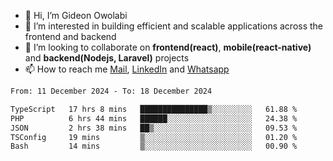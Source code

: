 - 👋 Hi, I’m Gideon Owolabi
- 👀 I’m interested in building efficient and scalable applications across the frontend and backend
- 💞️ I’m looking to collaborate on <b>frontend(react)</b>, <b>mobile(react-native)</b> and <b>backend(Nodejs, Laravel)</b> projects
- 📫 How to reach me <a href="mailto:gideoniyin2021@gmail.com">Mail</a>, <a href="https://www.linkedin.com/in/gideon-owolabi-9b667a232/">LinkedIn</a> and <a href="https://wa.me/2348055377085">Whatsapp</a>

<!---
gude1/gude1 is a ✨ special ✨ repository because its `README.md` (this file) appears on your GitHub profile.
You can click the Preview link to take a look at your changes.
--->

<!--START_SECTION:waka-->

```txt
From: 11 December 2024 - To: 18 December 2024

TypeScript   17 hrs 8 mins   ███████████████▒░░░░░░░░░   61.88 %
PHP          6 hrs 44 mins   ██████░░░░░░░░░░░░░░░░░░░   24.38 %
JSON         2 hrs 38 mins   ██▒░░░░░░░░░░░░░░░░░░░░░░   09.53 %
TSConfig     19 mins         ▒░░░░░░░░░░░░░░░░░░░░░░░░   01.20 %
Bash         14 mins         ▒░░░░░░░░░░░░░░░░░░░░░░░░   00.90 %
```

<!--END_SECTION:waka-->
